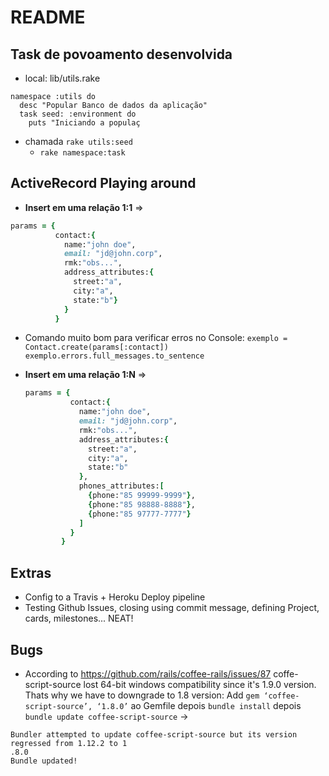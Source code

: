 # README
## Task de povoamento desenvolvida
* local: lib/utils.rake
```
namespace :utils do
  desc "Popular Banco de dados da aplicação"
  task seed: :environment do
    puts "Iniciando a populaç
```
* chamada `rake utils:seed`
  * `rake namespace:task`

## ActiveRecord Playing around
* **Insert em uma relação 1:1** =>
```ruby
params = {
          contact:{
            name:"john doe",
            email: "jd@john.corp",
            rmk:"obs...",
            address_attributes:{
              street:"a",
              city:"a",
              state:"b"}
            }
          }
```
* Comando muito bom para verificar erros no Console:
    `exemplo = Contact.create(params[:contact])`
    `exemplo.errors.full_messages.to_sentence`

* **Insert em uma relação 1:N** =>

  ```ruby
  params = {
            contact:{
              name:"john doe",
              email: "jd@john.corp",
              rmk:"obs...",
              address_attributes:{
                street:"a",
                city:"a",
                state:"b"
              },
              phones_attributes:[
              	{phone:"85 99999-9999"},
              	{phone:"85 98888-8888"},
              	{phone:"85 97777-7777"}
              ]
            }
          }
  ```
## Extras
* Config to a Travis + Heroku Deploy pipeline
* Testing Github Issues, closing using commit message, defining Project, cards, milestones... NEAT!

## Bugs
* According to https://github.com/rails/coffee-rails/issues/87 coffe-script-source lost 64-bit windows compatibility since it's 1.9.0 version. Thats why we have to downgrade to 1.8 version:
Add `gem ‘coffee-script-source’, ‘1.8.0’` ao Gemfile depois `bundle install` depois `bundle update coffee-script-source` ->
```
Bundler attempted to update coffee-script-source but its version regressed from 1.12.2 to 1
.8.0
Bundle updated!
```
